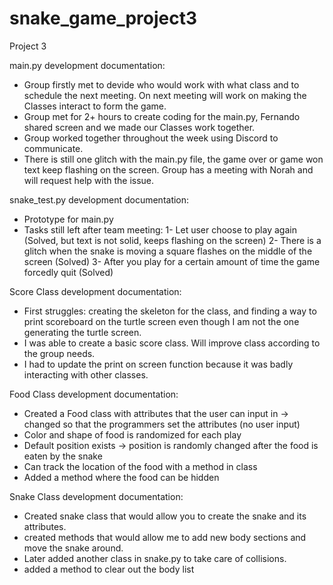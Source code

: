 # snake_game_project3
Project 3


main.py development documentation:
- Group firstly met to devide who would work with what class and to schedule the next meeting. On next meeting will work on making the Classes interact to form the game.
- Group met for 2+ hours to create coding for the main.py, Fernando shared screen and we made our Classes work together.
- Group worked together throughout the week using Discord to communicate.
- There is still one glitch with the main.py file, the game over or game won text keep flashing on the screen. Group has a meeting with Norah and will request help with the issue. 

snake_test.py development documentation:
- Prototype for main.py
- Tasks still left after team meeting: 
  1- Let user choose to play again (Solved, but text is not solid, keeps flashing on the screen)
  2- There is a glitch when the snake is moving a square flashes on the middle of the screen (Solved)
  3- After you play for a certain amount of time the game forcedly quit (Solved)

Score Class development documentation:
- First struggles: creating the skeleton for the class, and finding a way to print scoreboard on the turtle screen even though I am not the one generating the turtle screen.
- I was able to create a basic score class. Will improve class according to the group needs.
- I had to update the print on screen function because it was badly interacting with other classes.

Food Class development documentation:
- Created a Food class with attributes that the user can input in -> changed so that the programmers set the attributes (no user input)
- Color and shape of food is randomized for each play
- Default position exists -> position is randomly changed after the food is eaten by the snake
- Can track the location of the food with a method in class
- Added a method where the food can be hidden

Snake Class development documentation:
- Created snake class that would allow you to create the snake and its attributes. 
- created methods that would allow me to add new body sections and move the snake around.
- Later  added another class in snake.py  to take care of  collisions.
- added  a method to clear out the body list

